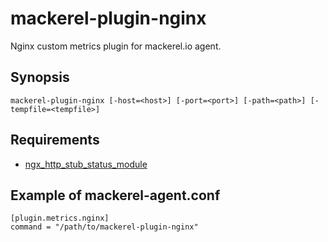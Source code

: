 mackerel-plugin-nginx
=====================

Nginx custom metrics plugin for mackerel.io agent.

## Synopsis

```shell
mackerel-plugin-nginx [-host=<host>] [-port=<port>] [-path=<path>] [-tempfile=<tempfile>]
```

## Requirements

- [ngx_http_stub_status_module](http://nginx.org/en/docs/http/ngx_http_stub_status_module.html)

## Example of mackerel-agent.conf

```
[plugin.metrics.nginx]
command = "/path/to/mackerel-plugin-nginx"
```
